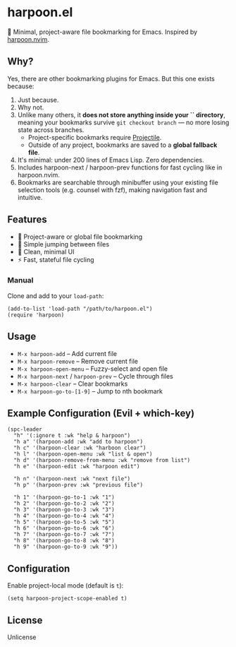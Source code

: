 # harpoon.el

🚀 Minimal, project-aware file bookmarking for Emacs. Inspired by [harpoon.nvim](https://github.com/ThePrimeagen/harpoon).

## Why?

Yes, there are other bookmarking plugins for Emacs. But this one exists because:

1. Just because.
2. Why not.
3. Unlike many others, it **does not store anything inside your **``** directory**, meaning your bookmarks survive `git checkout branch` — no more losing state across branches.
   - Project-specific bookmarks require [Projectile](https://github.com/bbatsov/projectile).
   - Outside of any project, bookmarks are saved to a **global fallback file**.
4. It's minimal: under 200 lines of Emacs Lisp. Zero dependencies.
5. Includes harpoon-next / harpoon-prev functions for fast cycling like in harpoon.nvim.
6. Bookmarks are searchable through minibuffer using your existing file selection tools (e.g. counsel with fzf), making navigation fast and intuitive.

## Features

- 🔖 Project-aware or global file bookmarking
- 🧭 Simple jumping between files
- 🧼 Clean, minimal UI
- ⚡ Fast, stateful file cycling

### Manual

Clone and add to your `load-path`:

```elisp
(add-to-list 'load-path "/path/to/harpoon.el")
(require 'harpoon)
```

## Usage

- `M-x harpoon-add` – Add current file
- `M-x harpoon-remove` – Remove current file
- `M-x harpoon-open-menu` – Fuzzy-select and open file
- `M-x harpoon-next` / `harpoon-prev` – Cycle through files
- `M-x harpoon-clear` – Clear bookmarks
- `M-x harpoon-go-to-[1-9]` – Jump to nth bookmark

## Example Configuration (Evil + which-key)

```elisp
(spc-leader
  "h" '(:ignore t :wk "help & harpoon")
  "h a" '(harpoon-add :wk "add to harpoon")
  "h c" '(harpoon-clear :wk "harboon clear")
  "h l" '(harpoon-open-menu :wk "list & open")
  "h d" '(harpoon-remove-from-menu :wk "remove from list")
  "h e" '(harpoon-edit :wk "harpoon edit")

  "h n" '(harpoon-next :wk "next file")
  "h p" '(harpoon-prev :wk "previous file")

  "h 1" '(harpoon-go-to-1 :wk "1")
  "h 2" '(harpoon-go-to-2 :wk "2")
  "h 3" '(harpoon-go-to-3 :wk "3")
  "h 4" '(harpoon-go-to-4 :wk "4")
  "h 5" '(harpoon-go-to-5 :wk "5")
  "h 6" '(harpoon-go-to-6 :wk "6")
  "h 7" '(harpoon-go-to-7 :wk "7")
  "h 8" '(harpoon-go-to-8 :wk "8")
  "h 9" '(harpoon-go-to-9 :wk "9"))
```

## Configuration

Enable project-local mode (default is `t`):

```elisp
(setq harpoon-project-scope-enabled t)
```

## License

Unlicense


